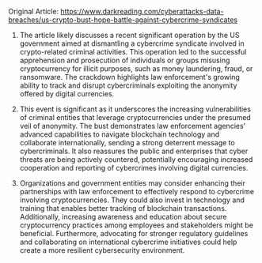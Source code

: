 Original Article: https://www.darkreading.com/cyberattacks-data-breaches/us-crypto-bust-hope-battle-against-cybercrime-syndicates

1) The article likely discusses a recent significant operation by the US government aimed at dismantling a cybercrime syndicate involved in crypto-related criminal activities. This operation led to the successful apprehension and prosecution of individuals or groups misusing cryptocurrency for illicit purposes, such as money laundering, fraud, or ransomware. The crackdown highlights law enforcement's growing ability to track and disrupt cybercriminals exploiting the anonymity offered by digital currencies.

2) This event is significant as it underscores the increasing vulnerabilities of criminal entities that leverage cryptocurrencies under the presumed veil of anonymity. The bust demonstrates law enforcement agencies' advanced capabilities to navigate blockchain technology and collaborate internationally, sending a strong deterrent message to cybercriminals. It also reassures the public and enterprises that cyber threats are being actively countered, potentially encouraging increased cooperation and reporting of cybercrimes involving digital currencies.

3) Organizations and government entities may consider enhancing their partnerships with law enforcement to effectively respond to cybercrime involving cryptocurrencies. They could also invest in technology and training that enables better tracking of blockchain transactions. Additionally, increasing awareness and education about secure cryptocurrency practices among employees and stakeholders might be beneficial. Furthermore, advocating for stronger regulatory guidelines and collaborating on international cybercrime initiatives could help create a more resilient cybersecurity environment.